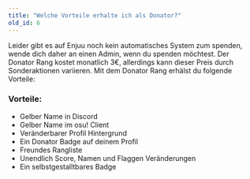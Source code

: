 ```yaml
---
title: "Welche Vorteile erhalte ich als Donator?"
old_id: 6
---
```

Leider gibt es auf Enjuu noch kein automatisches System zum spenden, wende dich daher an einen Admin, wenn du spenden möchtest. Der Donator Rang kostet monatlich 3€, allerdings kann dieser Preis durch Sonderaktionen variieren.
Mit dem Donator Rang erhälst du folgende Vorteile:

### Vorteile:
- Gelber Name in Discord
- Gelber Name im osu! Client
- Veränderbarer Profil Hintergrund
- Ein Donator Badge auf deinem Profil
- Freundes Rangliste
- Unendlich Score, Namen und Flaggen Veränderungen
- Ein selbstgestalltbares Badge
